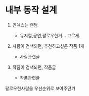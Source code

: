 # 내부 동작 설계



1. 인덱스는 랜덤 
   - 뮤지컬,공연,팔로우한거... 고르게.


1. 사람이 검색되면, 추천하고싶은 작품 1개 
   - 사람관련글
2. 작품이 검색되면, 작품글
   - 작품관련글



팔로우한사람을 우선순위로 보여주던가